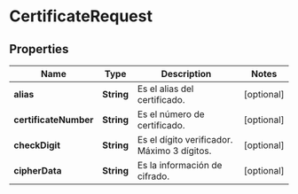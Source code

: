 # CertificateRequest

## Properties
Name | Type | Description | Notes
------------ | ------------- | ------------- | -------------
**alias** | **String** | Es el alias del certificado. |  [optional]
**certificateNumber** | **String** | Es el número de certificado. |  [optional]
**checkDigit** | **String** | Es el dígito verificador. Máximo 3 dígitos. |  [optional]
**cipherData** | **String** | Es la información de cifrado. |  [optional]
